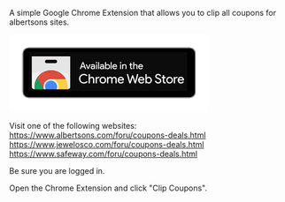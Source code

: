 A simple Google Chrome Extension that allows you to clip all coupons for albertsons sites.

[<img src="chromewebstore.png">](https://chromewebstore.google.com/detail/for-u-coupon-clipper/nbflngeklgnigifhbmofccodlegmkpab)

Visit one of the following websites:<br>
https://www.albertsons.com/foru/coupons-deals.html<br>
https://www.jewelosco.com/foru/coupons-deals.html<br>
https://www.safeway.com/foru/coupons-deals.html

Be sure you are logged in.

Open the Chrome Extension and click "Clip Coupons".
